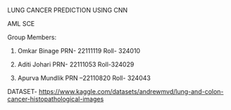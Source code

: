 LUNG CANCER PREDICTION USING CNN

AML SCE

Group Members:
1.	Omkar Binage 
PRN- 22111119
Roll- 324010

2.	Aditi Johari
PRN- 22111053
Roll-324029

3.	Apurva Mundlik
PRN –22110820
Roll- 324043

DATASET- https://www.kaggle.com/datasets/andrewmvd/lung-and-colon-cancer-histopathological-images



